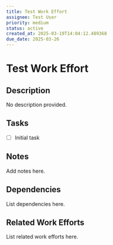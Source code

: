 ```yaml
---
title: Test Work Effort
assignee: Test User
priority: medium
status: active
created_at: 2025-03-19T14:04:12.489368
due_date: 2025-03-26
---
```


# Test Work Effort

## Description
No description provided.

## Tasks
- [ ] Initial task

## Notes
Add notes here.

## Dependencies
List dependencies here.

## Related Work Efforts
List related work efforts here.